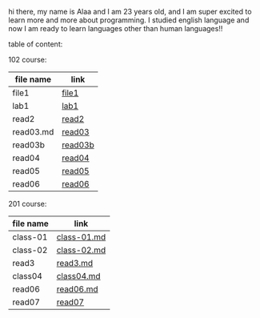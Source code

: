hi there, my name is Alaa and I am 23 years old, and I am super excited to learn more and more about programming. I studied english language and now I am ready to learn languages other than human languages!! 

table of content:

102 course:

| file name      | link |
| ----------- | ----------- |
| file1      | [file1](file1.md)|
| lab1  | [lab1](lab1.md)       |
|read2| [read2](read2.md) |
|read03.md| [read03](read03.md) |
|read03b| [read03b](read03.md)|
|read04|[read04](read04.md) |
|read05|[read05](read05.md) |
|read06|[read06](read06.md) |

201 course:

| file name | link |
| ----------- | ----------- |
|class-01|[class-01.md](class01)|
|class-02|[class-02.md](class02)|
|read3|[read3.md](read3)|
|class04|[class04.md](class04)|
|read06|[read06.md](read06)|
|read07|[read07](read07.md)| 

